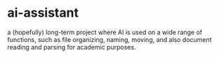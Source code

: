 # ai-assistant
a (hopefully) long-term project where AI is used on a wide range of functions, such as file organizing, naming, moving, and also document reading and parsing for academic purposes.

